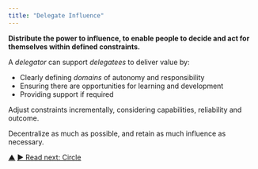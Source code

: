 ```yaml
---
title: "Delegate Influence"
---
```



**Distribute the power to influence, to enable people to decide and act for themselves within defined constraints.**

A <dfn data-info="Delegator: An individual or group delegating responsibility for a domain to other(s).">delegator</dfn> can support <dfn data-info="Delegatee: An individual or group accepting responsibility for a domain delegated to them, becoming a role keeper or a team.">delegatees</dfn> to deliver value by:

-   Clearly defining <dfn data-info="Domain: A distinct area of influence, activity and decision making within an organization.">domains</dfn> of autonomy and responsibility
-   Ensuring there are opportunities for learning and development
-   Providing support if required

Adjust constraints incrementally, considering capabilities, reliability and outcome.

Decentralize as much as possible, and retain as much influence as necessary.


<div class="bottom-nav">
<a href="building-organizations.html" title="Up: Building Organizations">▲</a> <a href="circle.html" title="Read next: Circle">▶ Read next: Circle</a>
</div>


<script type="text/javascript">
Mousetrap.bind('g n', function() {
    window.location.href = 'circle.html';
    return false;
});
</script>

